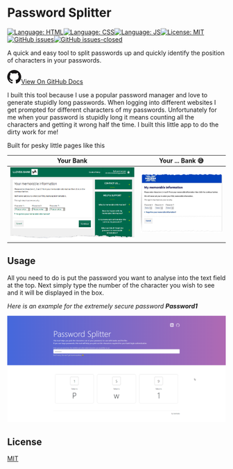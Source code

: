 # Password Splitter
[![Language: HTML](https://img.shields.io/badge/language-html-purple.svg)](https://www.w3.org/html/)[![Language: CSS](https://img.shields.io/badge/language-css-purple.svg)](https://www.w3.org/Style/CSS/)[![Language: JS](https://img.shields.io/badge/language-javascript-purple.svg)](https://developer.mozilla.org/en-US/docs/Web/JavaScript)[![License: MIT](https://img.shields.io/badge/License-MIT-lightgrey.svg)](https://opensource.org/licenses/MIT)[![GitHub issues](https://img.shields.io/github/issues/Axemasta/Password-Splitter.svg)](https://GitHub.com/Axemasta/password-splitter/issues/)[![GitHub issues-closed](https://img.shields.io/github/issues-closed/Axemasta/Password-Splitter.svg)](https://GitHub.com/Axemasta/Password-Splitter/issues?q=is%3Aissue+is%3Aclosed)

A quick and easy tool to split passwords up and quickly identify the position of characters in your passwords.

[![GitHub Logo](assets/GitHub-Mark-32px.png)View On GitHub Docs](https://axemasta.github.io/Password-Splitter/)

I built this tool because I use a popular password manager and love to generate stupidly long passwords. When logging into different websites I get prompted for different characters of my passwords. Unfortunately for me when your password is stupidly long it means counting all the characters and getting it wrong half the time. I built this little app to do the dirty work for me!

Built for pesky little pages like this

| Your Bank                                    | Your ... Bank 😅                               |
| -------------------------------------------- | --------------------------------------------- |
| ![Lloyds example](assets/lloyds-example.jpg) | ![Lloyds example](assets/halifax-example.png) |

## Usage

All you need to do is put the password you want to analyse into the text field at the top. Next simply type the number of the character you wish to see and it will be displayed in the box.

*Here is an example for the extremely secure password **Password1***

![Filled in value](assets/actionshot.png)

## License

[MIT](LICENSE)